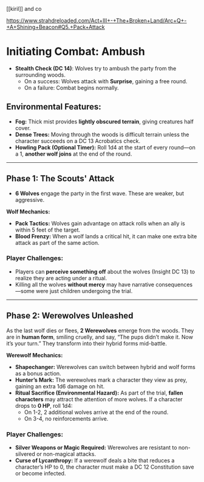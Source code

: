 [[kiril]] and co

https://www.strahdreloaded.com/Act+III+-+The+Broken+Land/Arc+Q+-+A+Shining+Beacon#Q5.+Pack+Attack
# **Initiating Combat: Ambush**

- **Stealth Check (DC 14)**: Wolves try to ambush the party from the surrounding woods.
    - On a success: Wolves attack with **Surprise**, gaining a free round.
    - On a failure: Combat begins normally.

## **Environmental Features:**

- **Fog:** Thick mist provides **lightly obscured terrain**, giving creatures half cover.
- **Dense Trees:** Moving through the woods is difficult terrain unless the character succeeds on a DC 13 Acrobatics check.
- **Howling Pack (Optional Timer):** Roll 1d4 at the start of every round—on a 1, **another wolf joins** at the end of the round.

---

## **Phase 1: The Scouts' Attack**

- **6 Wolves** engage the party in the first wave. These are weaker, but aggressive.

**Wolf Mechanics:**

- **Pack Tactics:** Wolves gain advantage on attack rolls when an ally is within 5 feet of the target.
- **Blood Frenzy:** When a wolf lands a critical hit, it can make one extra bite attack as part of the same action.

### **Player Challenges:**

- Players can **perceive something off** about the wolves (Insight DC 13) to realize they are acting under a ritual.
- Killing all the wolves **without mercy** may have narrative consequences—some were just children undergoing the trial.

---

## **Phase 2: Werewolves Unleashed**

As the last wolf dies or flees, **2 Werewolves** emerge from the woods. They are in **human form**, smiling cruelly, and say, “The pups didn’t make it. Now it’s your turn.” They transform into their hybrid forms mid-battle.

**Werewolf Mechanics:**

- **Shapechanger:** Werewolves can switch between hybrid and wolf forms as a bonus action.
- **Hunter’s Mark:** The werewolves mark a character they view as prey, gaining an extra 1d6 damage on hit.
- **Ritual Sacrifice (Environmental Hazard):** As part of the trial, **fallen characters** may attract the attention of more wolves. If a character drops to **0 HP**, roll 1d4:
    - On 1-2, 2 additional wolves arrive at the end of the round.
    - On 3-4, no reinforcements arrive.

### **Player Challenges:**

- **Silver Weapons or Magic Required:** Werewolves are resistant to non-silvered or non-magical attacks.
- **Curse of Lycanthropy:** If a werewolf deals a bite that reduces a character’s HP to 0, the character must make a DC 12 Constitution save or become infected.